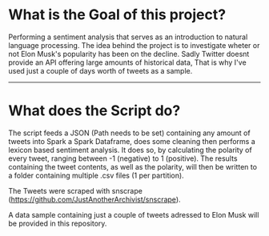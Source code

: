 # What is the Goal of this project? 

Performing a sentiment analysis that serves as an introduction to natural language processing. The idea behind the project is to investigate wheter or not Elon Musk's popularity has been on the decline. Sadly Twitter doesnt provide an API offering large amounts of historical data, That is why I've used just a couple of days worth of tweets as a sample.  

___

# What does the Script do? 

The script feeds a JSON (Path needs to be set) containing any amount of tweets into Spark a Spark Dataframe, does some cleaning then performs a lexicon based sentiment analysis. It does so, by calculating the polarity of every tweet, ranging between -1 (negative) to 1 (positive). The results containing the tweet contents, as well as the polarity, will then be written to a folder containing multiple .csv files (1 per partition). 

The Tweets were scraped with snscrape (https://github.com/JustAnotherArchivist/snscrape). 

A data sample containing just a couple of tweets adressed to Elon Musk will be provided in this repository. 
